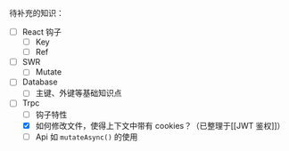 待补充的知识：
- [ ] React 钩子
    - [ ] Key
    - [ ] Ref
- [ ] SWR
    - [ ] Mutate
- [ ] Database
    - [ ] 主键、外键等基础知识点
- [ ] Trpc
    - [ ] 钩子特性
    - [x] 如何修改文件，使得上下文中带有 cookies？（已整理于[[JWT 鉴权]]）
    - [ ] Api 如 `mutateAsync()` 的使用